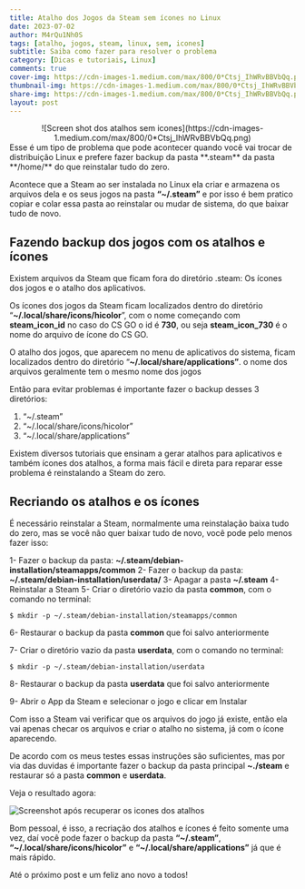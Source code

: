```yaml
---
title: Atalho dos Jogos da Steam sem ícones no Linux
date: 2023-07-02
author: M4rQu1Nh0S
tags: [atalho, jogos, steam, linux, sem, icones]
subtitle: Saiba como fazer para resolver o problema
category: [Dicas e tutoriais, Linux]
comments: true
cover-img: https://cdn-images-1.medium.com/max/800/0*Ctsj_IhWRvBBVbQq.png
thumbnail-img: https://cdn-images-1.medium.com/max/800/0*Ctsj_IhWRvBBVbQq.png
share-img: https://cdn-images-1.medium.com/max/800/0*Ctsj_IhWRvBBVbQq.png
layout: post
---
```


<div align='center'>![Screen shot dos atalhos sem icones](https://cdn-images-1.medium.com/max/800/0*Ctsj_IhWRvBBVbQq.png)</div>
Esse é um tipo de problema que pode acontecer quando você vai trocar de distribuição Linux e prefere fazer backup da pasta **.steam** da pasta **/home/<user>** do que reinstalar tudo do zero.

Acontece que a Steam ao ser instalada no Linux ela criar e armazena os arquivos dela e os seus jogos na pasta **“~/.steam”** e por isso é bem pratico copiar e colar essa pasta ao reinstalar ou mudar de sistema, do que baixar tudo de novo.

## Fazendo backup dos jogos com os atalhos e ícones
Existem arquivos da Steam que ficam fora do diretório .steam: Os ícones dos jogos e o atalho dos aplicativos.

Os ícones dos jogos da Steam ficam localizados dentro do diretório “**~/.local/share/icons/hicolor**”, com o nome começando com **steam_icon_id** no caso do CS GO o id é **730**, ou seja **steam_icon_730** é o nome do arquivo de ícone do CS GO.

O atalho dos jogos, que aparecem no menu de aplicativos do sistema, ficam localizados dentro do diretório “**~/.local/share/applications”**. o nome dos arquivos geralmente tem o mesmo nome dos jogos

Então para evitar problemas é importante fazer o backup desses 3 diretórios:

1.  “~/.steam”
2.  “~/.local/share/icons/hicolor”
3.  “~/.local/share/applications”

Existem diversos tutoriais que ensinam a gerar atalhos para aplicativos e também ícones dos atalhos, a forma mais fácil e direta para reparar esse problema é reinstalando a Steam do zero.

## Recriando os atalhos e os ícones
É necessário reinstalar a Steam, normalmente uma reinstalação baixa tudo do zero, mas se você não quer baixar tudo de novo, você pode pelo menos fazer isso:

1-  Fazer o backup da pasta: **~/.steam/debian-installation/steamapps/common**
2-  Fazer o backup da pasta: **~/.steam/debian-installation/userdata/**
3-  Apagar a pasta **~/.steam**
4-  Reinstalar a Steam
5-  Criar o diretório vazio da pasta **common**, com o comando no terminal:

    $ mkdir -p ~/.steam/debian-installation/steamapps/common

6- Restaurar o backup da pasta **common** que foi salvo anteriormente

7- Criar o diretório vazio da pasta **userdata**, com o comando no terminal:

    $ mkdir -p ~/.steam/debian-installation/userdata

8- Restaurar o backup da pasta **userdata** que foi salvo anteriormente

9- Abrir o App da Steam e selecionar o jogo e clicar em Instalar

Com isso a Steam vai verificar que os arquivos do jogo já existe, então ela vai apenas checar os arquivos e criar o atalho no sistema, já com o ícone aparecendo.

De acordo com os meus testes essas instruções são suficientes, mas por via das duvidas é importante fazer o backup da pasta principal **~./steam** e restaurar só a pasta **common** e **userdata**.

Veja o resultado agora:

![Screenshot após recuperar os icones dos atalhos](https://cdn-images-1.medium.com/max/800/1*Hg48LKYjw4PnvPp8cqG3rw.png)

Bom pessoal, é isso, a recriação dos atalhos e ícones é feito somente uma vez, daí você pode fazer o backup da pasta **“~/.steam”**, **“~/.local/share/icons/hicolor”** e **“~/.local/share/applications”** já que é mais rápido.

Até o próximo post e um feliz ano novo a todos!
